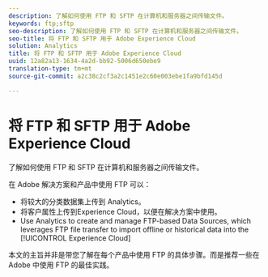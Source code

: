 ```yaml
---
description: 了解如何使用 FTP 和 SFTP 在计算机和服务器之间传输文件。
keywords: ftp;sftp
seo-description: 了解如何使用 FTP 和 SFTP 在计算机和服务器之间传输文件。
seo-title: 将 FTP 和 SFTP 用于 Adobe Experience Cloud
solution: Analytics
title: 将 FTP 和 SFTP 用于 Adobe Experience Cloud
uuid: 12a82a13-1634-4a2d-bb92-5006d650ebe9
translation-type: tm+mt
source-git-commit: a2c38c2cf3a2c1451e2c60e003ebe1fa9bfd145d

---
```



# 将 FTP 和 SFTP 用于 Adobe Experience Cloud

了解如何使用 FTP 和 SFTP 在计算机和服务器之间传输文件。

在 Adobe 解决方案和产品中使用 FTP 可以：

* 将较大的分类数据集上传到 Analytics。
* 将客户属性上传到Experience Cloud，以便在解决方案中使用。
* Use Analytics to create and manage FTP-based Data Sources, which leverages FTP file transfer to import offline or historical data into the [!UICONTROL Experience Cloud]

本文的主旨并非是带您了解在每个产品中使用 FTP 的具体步骤。而是推荐一些在 Adobe 中使用 FTP 的最佳实践。
